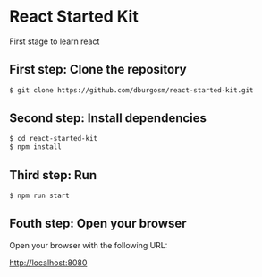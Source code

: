 # React Started Kit

First stage to learn react

## First step: Clone the repository 

```sh
$ git clone https://github.com/dburgosm/react-started-kit.git
```

## Second step: Install dependencies

```sh
$ cd react-started-kit
$ npm install
```

## Third step: Run

```sh
$ npm run start
```


## Fouth step: Open your browser
 
Open your browser with the following URL:

[http://localhost:8080](http://localhost:8080)
